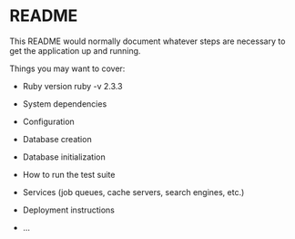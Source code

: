 # README

This README would normally document whatever steps are necessary to get the
application up and running.

Things you may want to cover:

* Ruby version
ruby -v 2.3.3

* System dependencies

* Configuration

* Database creation

* Database initialization

* How to run the test suite

* Services (job queues, cache servers, search engines, etc.)

* Deployment instructions

* ...
